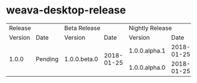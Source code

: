 ﻿# weava-desktop-release


<table>
  <tr>
    <td colspan="2">Release</td>
    <td colspan="2">Beta Release</td>
    <td colspan="2">Nightly Release</td>
  </tr>

  <tr>
    <td>Version</td>
    <td>Date</td>
    <td>Version</td>
    <td>Date</td>
    <td>Version</td>
    <td>Date</td>
  </tr>

  <tr>
      <td rowspan="2">1.0.0</td>
      <td rowspan="2">Pending</td>
      <td rowspan="2">1.0.0.beta.0</td>
      <td rowspan="2">2018-01-25</td>
      <td>
        1.0.0.alpha.1
      </td>
      <td>
        2018-01-25
      </td>
  </tr>
    <tr>
        <td>
          1.0.0.alpha.0
        </td>
        <td>
          2018-01-25
        </td>
    </tr>

</table>

